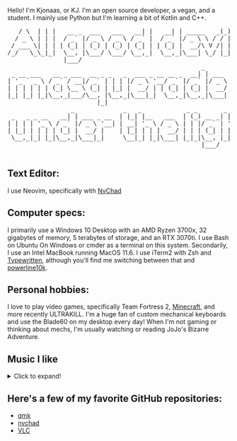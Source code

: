 Hello! I'm Kjonaas, or KJ. I'm an open source developer, a vegan, and a student. I mainly use Python but I'm learning a bit of Kotlin and C++.
<pre>
   / \  | | |   __ _  ___   ___   __| |   __| | _____   _(_) |___
  / _ \ | | |  / _` |/ _ \ / _ \ / _` |  / _` |/ _ \ \ / / | / __|
 / ___ \| | | | (_| | (_) | (_) | (_| | | (_| |  __/\ V /| | \__ \
/_/   \_\_|_|  \__, |\___/ \___/ \__,_|  \__,_|\___| \_/ |_|_|___/
               |___/
                                                    _
 _ __ ___   __ _ ___  __ _ _   _  ___ _ __ __ _  __| | ___
| '_ ` _ \ / _` / __|/ _` | | | |/ _ \ '__/ _` |/ _` |/ _ \
| | | | | | (_| \__ \ (_| | |_| |  __/ | | (_| | (_| |  __/
|_| |_| |_|\__,_|___/\__, |\__,_|\___|_|  \__,_|\__,_|\___|
                        |_|
                 _             _   _            _ _       _     _
 _   _ _ __   __| | ___ _ __  | |_| |__   ___  | (_) __ _| |__ | |_
| | | | '_ \ / _` |/ _ \ '__| | __| '_ \ / _ \ | | |/ _` | '_ \| __|
| |_| | | | | (_| |  __/ |    | |_| | | |  __/ | | | (_| | | | | |_
 \__,_|_| |_|\__,_|\___|_|     \__|_| |_|\___| |_|_|\__, |_| |_|\__|
                                                    |___/

</pre>                                                   
## Text Editor:
I use Neovim, specifically with [NvChad](https://github.com/NvChad/NvChad)
## Computer specs:
I primarily use a Windows 10 Desktop with an AMD Ryzen 3700x, 32 gigabytes of memory, 5 terabytes of storage, and an RTX 3070ti. I use Bash on Ubuntu On Windows or cmder as a terminal on this system.
Secondarily, I use an Intel MacBook running MacOS 11.6. I use iTerm2 with Zsh and [Typewritten](https://typewritten.dev/), although you'll find me switching between that and [powerline10k](https://github.com/romkatv/powerlevel10k).
## Personal hobbies:
I love to play video games, specifically Team Fortress 2, [Minecraft](https://rotf.lol/hardcore), and more recently ULTRAKILL.
I'm a huge fan of custom mechanical keyboards and use the Blade60 on my desktop every day!
When I'm not gaming or thinking about mechs, I'm usually watching or reading JoJo's Bizarre Adventure.
## Music I like
<details>
  <summary>Click to expand!</summary>
  
  ## List of musical artists I like:
  * Afourteen
  * Go! Child
  * AJJ
  * Teenage Disaster
  * atlas
  * The Decemberists
* MF DOOM/Madvillain/DANGERDOOM etc.
* Dylan Cozart
* glaive
* Jack Stauber
* Wingnut Dishwashers Union
* Ricky Montgomery
* Yameii Online
* WHOKILLEDXIX
* Tally Hall
* Shotgun Willy
* Oliver Tree
* osquinn
* Newgrounds Death Rugby
* Nascar Aloe
* The Mechanisms
* Alice Gas
* 100 Gecs

</details>

## Here's a few of my favorite GitHub repositories:
* [qmk](https://github.com/qmk/qmk_firmware)
* [nvchad](https://github.com/NvChad/NvChad)
* [VLC](https://github.com/videolan/vlc)
